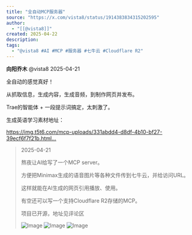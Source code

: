 ```yaml
---
title: "全自动MCP服务器"
source: "https://x.com/vista8/status/1914383834315202595"
author:
  - "[[@vista8]]"
created: 2025-04-22
description:
tags:
  - "@vista8 #AI #MCP #服务器 #七牛云 #Cloudflare R2"
---
```

**向阳乔木** @vista8 2025-04-21

全自动的感觉真好！

从抓取信息，生成内容，生成音频，到制作网页并发布。

Trae的智能体 + 一段提示词搞定，太刺激了。

生成英语学习素材地址：

https://img.t5t6.com/mcp-uploads/331abdd4-d8df-4b10-bf27-39ecf6f7f21b.html…

> 2025-04-21
> 
> 熬夜让AI给写了一个MCP server。
> 
> 方便把Minimax生成的语音图片等各种文件传到七牛云，并给访问URL。
> 
> 这样就能在AI生成的网页引用播放、使用。
> 
> 有空还可以写一个支持Cloudflare R2存储的MCP。
> 
> 项目已开源，地址见评论区
> 
> ![Image](https://pbs.twimg.com/media/GpFBep9acAA4k91?format=jpg&name=large) ![Image](https://pbs.twimg.com/media/GpE6kwAacAADUrV?format=jpg&name=large) ![Image](https://pbs.twimg.com/media/GpE64vza4AUVAZ0?format=jpg&name=large)